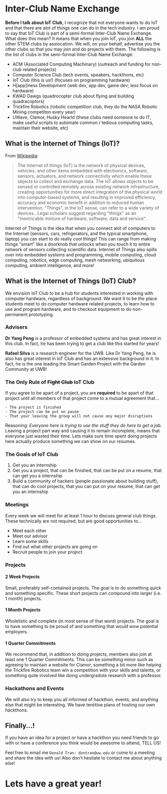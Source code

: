 # Inter-Club Name Exchange
**Before I talk about IoT Club**, I recognize that not everyone wants to do IoT and that there are alot of things one can do in the tech industry. I am proud to say that IoT Club is part of a semi-formal Inter-Club Name Exchange. What does this mean? It means that when you join IoT, you join **ALL** the other STEM clubs by assiocation. We will, on your behalf, advertise you the other clubs so that you may join and do projects with them. The following is the list of clubs in the semi-formal Inter-Club Name Exchange: 
- ACM (Associated Computing Machinary) (outreach and funding for non-club related projects)
- Computer Science Club (tech events, speakers, hackthons, etc)
- IoT Club (this is us!) (focuses on programming hardware)
- H[app]iness Development (web dev, app dev, game dev; less focus on hardware)
- KWAD Dawgs (quadrocopter club about flying and building quadracoptors)
- Trickfire Robotics (robotic competition club, they do the NASA Robotic Mining competiton every year)
- UWave, Clamor, Husky Hearld (these clubs need someone to do IT, make useful scripts to automate common / tedious computing tasks, maintain their website, etc)

## What is the Internet of Things (IoT)?
From [Wikipedia](https://en.wikipedia.org/wiki/Internet_of_things): 
>The Internet of things (IoT) is the network of physical devices, vehicles, and other items embedded with electronics, software, sensors, actuators, and network connectivity which enable these objects to collect and exchange data. The IoT allows objects to be sensed or controlled remotely across existing network infrastructure, creating opportunities for more direct integration of the physical world into computer-based systems, and resulting in improved efficiency, accuracy and economic benefit in addition to reduced human intervention. "Things", in the IoT sense, can refer to a wide variety of devices...Legal scholars suggest regarding "things" as an "inextricable mixture of hardware, software, data and service".

Internet of Things is the idea that when you connect alot of computers to the Internet (sensors, cars, refrigerators, and the typical smartphone, laptop) you can start to do really cool things! This can range from making things "smart" like a doorknob that unlocks when you touch it to entire network of sensors collecting scientific data. Internet of Things also spills over into embedded systems and programming, mobile computing, cloud computing, robotics, edge computing, mesh networking, ubiquitous computing, ambient intelligence, and more!

## What is the Internet of Things (IoT) Club?
We envision IoT Club to be a hub for students interested in working with computer hardware, regardless of background. We want it to be _the_ place students meet to do computer hardware related projects, to learn how to use and program hardware, and to checkout equipment to do non-permanent prototyping. 

### Advisers
**Dr Yang Peng** is a professor of embedded systems and has great interest in this club. In fact, he has been trying to get a club like this started for years! 

**Rafael Silva** is a research engineer for the UWB. Like Dr Yang Peng, he is also has great interest in IoT Club and has an extensive background in it. In fact, he is the one leading the Smart Garden Project with the Garden Community at UWB! 

### The Only Rule of ~~Fight Club~~ IoT Club
If you agree to be apart of a project, you are **required** to be apart of that     project until all members of that project come to a mutual agreement that...

    - The project is finished
    - The project can be put on pause 
    - That your leaving the group will not cause any major disruptions 

Reasoning: 
_Everyone here is trying to use the stuff they do here to get a job._ Leaving a project part way and causing it to remain incomplete, means that everyone just wasted their time. Lets make sure time spent doing projects here actually produce something we can show on our resumes. 

### The Goals of IoT Club
1. Get you an internship 
2. Get you a project, that can be finished, that can be put on a resume, that can get you a internship
3. Build a community of hackers (people passionate about building stuff), that can do cool projects, that you can put on your resume, that can get you an internship 

### Meetings 
Every week we will meet for at least 1 hour to discuss general club things. These technically are not required, but are good opportunities to...
 - Meet each other 
 - Meet our advisor
 - Learn some skills
 - Find out what other projects are going on
 - Recruit people to join your projnct

### Projects

#### 2 Week Projects
Small, preferably self-contained projects. The goal is to do something quick and something specific. These short projects can compound into larger (i.e. 1 month) projects. 

#### 1 Month Projects
Wholelistic and complete (in most sense of that word) projects. The goal is to have something to be proud of and something that would *wow* potential employers. 

#### 1 Quarter Commitments
We recommend that, in addition to doing projects, members also join at least one 1 Quarter Commitments. This can be something minor such as agreeing to maintain a website for Clamor, something a bit more like helping the Trickfire Robotics team win a competition with your skills and talents, or something quite involved like doing undergradute research with a professor. 

### Hackathons and Events
We will also try to keep you all informed of hackthon, events, and anything else that might be interesting. We have tentitive plans of hosting our own hackthons.

## Finally...!
If you have an idea for a project or have a hackthon you need friends to go with or have a conference you think would be awesome to attend, TELL US! 

Feel free to email me `Donald Tran: dontran@uw.edu` or come to a meeting and share the idea with us! Also don't hestiate to contact me about anything else!

# Lets have a great year! 
